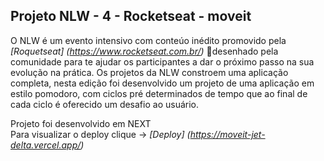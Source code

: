 ## Projeto NLW - 4 - Rocketseat - moveit 

O NLW é um evento intensivo com conteúo inédito promovido pela _[Roquetseat] (https://www.rocketseat.com.br/)_ :rocket:desenhado pela comunidade para te ajudar os participantes a dar o próximo passo na sua evolução na prática. Os projetos da NLW constroem uma aplicação completa, nesta edição foi desenvolvido um projeto de uma aplicação em estilo pomodoro, com ciclos pré determinados de tempo que ao final de cada ciclo é oferecido um desafio ao usuário. 

Projeto foi desenvolvido em NEXT</br>
Para visualizar o deploy clique -> _[Deploy] (https://moveit-jet-delta.vercel.app/)_
